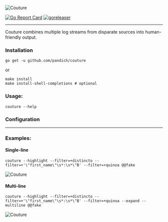 ![Couture](docs/couture.png)

[![Go Report Card](https://goreportcard.com/badge/github.com/pandich/couture)](https://goreportcard.com/badge/github.com/pandich/couture)
[![goreleaser](https://github.com/pandich/couture/actions/workflows/goreleaser.yml/badge.svg)](https://github.com/pandich/couture/actions/workflows/goreleaser.yml)

---

Couture combines multiple log streams from disparate sources into human-friendly output.

### Installation

	go get -u github.com/pandich/couture	

or

	make install
	make install-shell-completions # optional

### Usage:

	couture --help

### Configuration

[comment]: <> (TODO config doc)

---

### Examples:

#### Single-line

	couture --highlight --filter=+distincto --filter=+'\"first_name\"\s*:\s*\"B' --filter=+quinoa @@fake

![Couture](docs/example-fake-single-line.gif)

#### Multi-line

	couture --highlight --filter=+distincto --filter=+'\"first_name\"\s*:\s*\"B' --filter=+quinoa --expand --multiline @@fake

![Couture](docs/example-fake-multi-line.gif)
